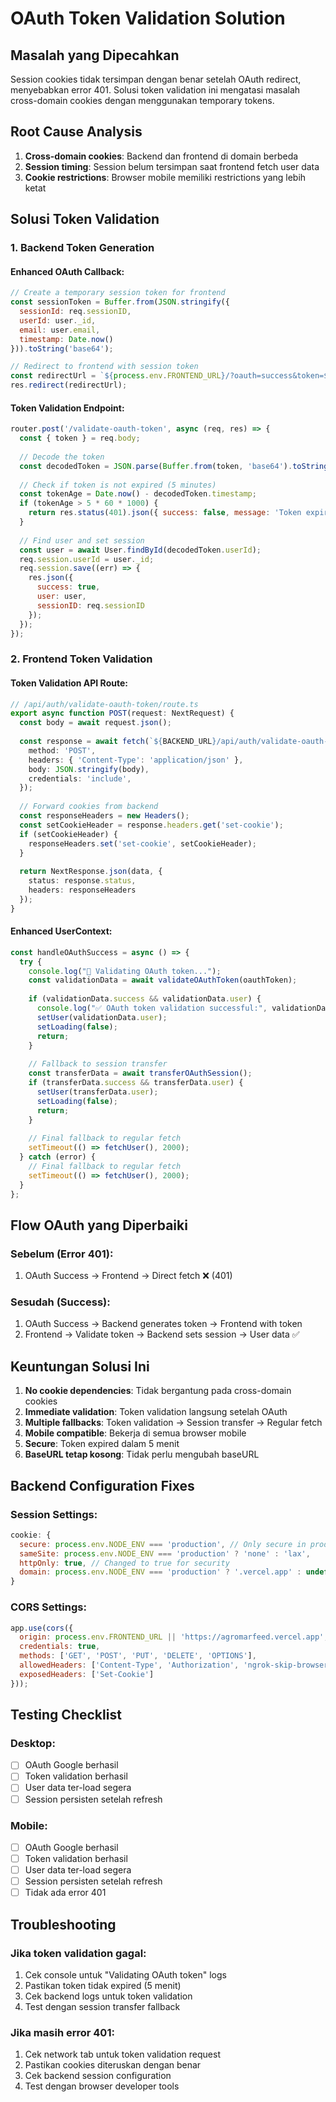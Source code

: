 # OAuth Token Validation Solution

## Masalah yang Dipecahkan

Session cookies tidak tersimpan dengan benar setelah OAuth redirect, menyebabkan error 401. Solusi token validation ini mengatasi masalah cross-domain cookies dengan menggunakan temporary tokens.

## Root Cause Analysis

1. **Cross-domain cookies**: Backend dan frontend di domain berbeda
2. **Session timing**: Session belum tersimpan saat frontend fetch user data
3. **Cookie restrictions**: Browser mobile memiliki restrictions yang lebih ketat

## Solusi Token Validation

### 1. **Backend Token Generation**

#### Enhanced OAuth Callback:
```javascript
// Create a temporary session token for frontend
const sessionToken = Buffer.from(JSON.stringify({
  sessionId: req.sessionID,
  userId: user._id,
  email: user.email,
  timestamp: Date.now()
})).toString('base64');

// Redirect to frontend with session token
const redirectUrl = `${process.env.FRONTEND_URL}/?oauth=success&token=${sessionToken}`;
res.redirect(redirectUrl);
```

#### Token Validation Endpoint:
```javascript
router.post('/validate-oauth-token', async (req, res) => {
  const { token } = req.body;
  
  // Decode the token
  const decodedToken = JSON.parse(Buffer.from(token, 'base64').toString());
  
  // Check if token is not expired (5 minutes)
  const tokenAge = Date.now() - decodedToken.timestamp;
  if (tokenAge > 5 * 60 * 1000) {
    return res.status(401).json({ success: false, message: 'Token expired' });
  }
  
  // Find user and set session
  const user = await User.findById(decodedToken.userId);
  req.session.userId = user._id;
  req.session.save((err) => {
    res.json({
      success: true,
      user: user,
      sessionID: req.sessionID
    });
  });
});
```

### 2. **Frontend Token Validation**

#### Token Validation API Route:
```typescript
// /api/auth/validate-oauth-token/route.ts
export async function POST(request: NextRequest) {
  const body = await request.json();
  
  const response = await fetch(`${BACKEND_URL}/api/auth/validate-oauth-token`, {
    method: 'POST',
    headers: { 'Content-Type': 'application/json' },
    body: JSON.stringify(body),
    credentials: 'include',
  });
  
  // Forward cookies from backend
  const responseHeaders = new Headers();
  const setCookieHeader = response.headers.get('set-cookie');
  if (setCookieHeader) {
    responseHeaders.set('set-cookie', setCookieHeader);
  }
  
  return NextResponse.json(data, { 
    status: response.status,
    headers: responseHeaders
  });
}
```

#### Enhanced UserContext:
```typescript
const handleOAuthSuccess = async () => {
  try {
    console.log("🔄 Validating OAuth token...");
    const validationData = await validateOAuthToken(oauthToken);
    
    if (validationData.success && validationData.user) {
      console.log("✅ OAuth token validation successful:", validationData.user);
      setUser(validationData.user);
      setLoading(false);
      return;
    }
    
    // Fallback to session transfer
    const transferData = await transferOAuthSession();
    if (transferData.success && transferData.user) {
      setUser(transferData.user);
      setLoading(false);
      return;
    }
    
    // Final fallback to regular fetch
    setTimeout(() => fetchUser(), 2000);
  } catch (error) {
    // Final fallback to regular fetch
    setTimeout(() => fetchUser(), 2000);
  }
};
```

## Flow OAuth yang Diperbaiki

### Sebelum (Error 401):
1. OAuth Success → Frontend → Direct fetch ❌ (401)

### Sesudah (Success):
1. OAuth Success → Backend generates token → Frontend with token
2. Frontend → Validate token → Backend sets session → User data ✅

## Keuntungan Solusi Ini

1. **No cookie dependencies**: Tidak bergantung pada cross-domain cookies
2. **Immediate validation**: Token validation langsung setelah OAuth
3. **Multiple fallbacks**: Token validation → Session transfer → Regular fetch
4. **Mobile compatible**: Bekerja di semua browser mobile
5. **Secure**: Token expired dalam 5 menit
6. **BaseURL tetap kosong**: Tidak perlu mengubah baseURL

## Backend Configuration Fixes

### Session Settings:
```javascript
cookie: {
  secure: process.env.NODE_ENV === 'production', // Only secure in production
  sameSite: process.env.NODE_ENV === 'production' ? 'none' : 'lax',
  httpOnly: true, // Changed to true for security
  domain: process.env.NODE_ENV === 'production' ? '.vercel.app' : undefined,
}
```

### CORS Settings:
```javascript
app.use(cors({ 
  origin: process.env.FRONTEND_URL || 'https://agromarfeed.vercel.app',
  credentials: true,
  methods: ['GET', 'POST', 'PUT', 'DELETE', 'OPTIONS'],
  allowedHeaders: ['Content-Type', 'Authorization', 'ngrok-skip-browser-warning', 'Cookie'],
  exposedHeaders: ['Set-Cookie']
}));
```

## Testing Checklist

### Desktop:
- [ ] OAuth Google berhasil
- [ ] Token validation berhasil
- [ ] User data ter-load segera
- [ ] Session persisten setelah refresh

### Mobile:
- [ ] OAuth Google berhasil
- [ ] Token validation berhasil
- [ ] User data ter-load segera
- [ ] Session persisten setelah refresh
- [ ] Tidak ada error 401

## Troubleshooting

### Jika token validation gagal:
1. Cek console untuk "Validating OAuth token" logs
2. Pastikan token tidak expired (5 menit)
3. Cek backend logs untuk token validation
4. Test dengan session transfer fallback

### Jika masih error 401:
1. Cek network tab untuk token validation request
2. Pastikan cookies diteruskan dengan benar
3. Cek backend session configuration
4. Test dengan browser developer tools 